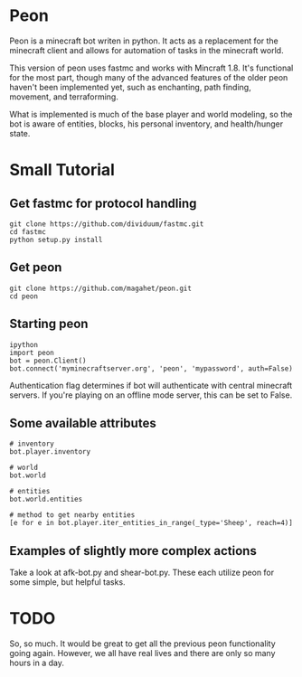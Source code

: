 Peon
====

Peon is a minecraft bot writen in python. It acts as a replacement for the minecraft client and allows for automation of tasks in the minecraft world.

This version of peon uses fastmc and works with Mincraft 1.8. It's functional for the most part, though many of the advanced features of the older peon haven't been implemented yet, such as enchanting, path finding, movement, and terraforming.

What is implemented is much of the base player and world modeling, so the bot is aware of entities, blocks, his personal inventory, and health/hunger state.


Small Tutorial
==============

## Get fastmc for protocol handling
```
git clone https://github.com/dividuum/fastmc.git
cd fastmc
python setup.py install
```

## Get peon
```
git clone https://github.com/magahet/peon.git
cd peon
```
   

## Starting peon
```
ipython
import peon
bot = peon.Client()
bot.connect('myminecraftserver.org', 'peon', 'mypassword', auth=False)
```
 
Authentication flag determines if bot will authenticate with central minecraft servers. If you're playing on an offline mode server, this can be set to False.

## Some available attributes
```
# inventory
bot.player.inventory

# world
bot.world

# entities
bot.world.entities

# method to get nearby entities
[e for e in bot.player.iter_entities_in_range(_type='Sheep', reach=4)]
```


## Examples of slightly more complex actions

Take a look at afk-bot.py and shear-bot.py. These each utilize peon for some simple, but helpful tasks.


# TODO

So, so much. It would be great to get all the previous peon functionality going again. However, we all have real lives and there are only so many hours in a day.
